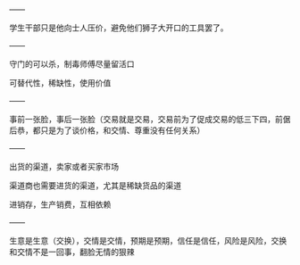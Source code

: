 ——

学生干部只是他向士人压价，避免他们狮子大开口的工具罢了。

——

守门的可以杀，制毒师傅尽量留活口

可替代性，稀缺性，使用价值

——

事前一张脸，事后一张脸（交易就是交易，交易前为了促成交易的低三下四，前倨后恭，都只是为了谈价格，和交情、尊重没有任何关系）

——

出货的渠道，卖家或者买家市场

渠道商也需要进货的渠道，尤其是稀缺货品的渠道

进销存，生产销费，互相依赖

——

生意是生意（交换），交情是交情，预期是预期，信任是信任，风险是风险，交换和交情不是一回事，翻脸无情的狠辣
